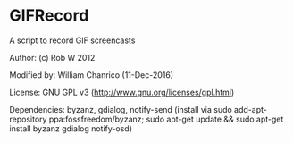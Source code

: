 # GIFRecord
A script to record GIF screencasts

Author: (c) Rob W 2012

Modified by: William Chanrico (11-Dec-2016)

License: GNU GPL v3 (http://www.gnu.org/licenses/gpl.html)

Dependencies: byzanz, gdialog, notify-send (install via sudo add-apt-repository ppa:fossfreedom/byzanz; sudo apt-get update && sudo apt-get install byzanz gdialog notify-osd)
